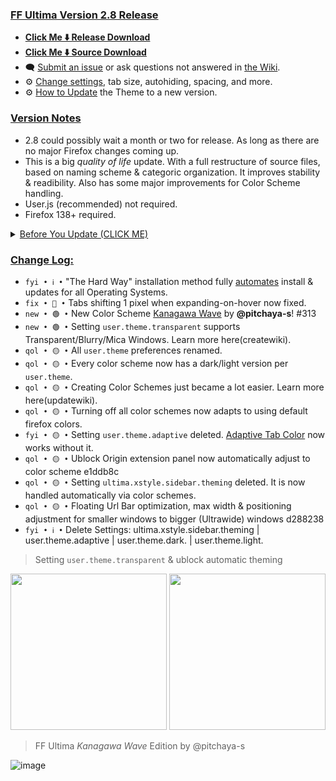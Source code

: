 ### <ins> FF Ultima Version 2.8 Release
- **[Click Me ⬇️ Release Download](https://github.com/soulhotel/FF-ULTIMA/releases/download/2.8/ffultima2.8.zip)**
- **[Click Me ⬇️ Source Download](https://github.com/soulhotel/FF-ULTIMA/archive/refs/heads/main.zip)**
- 🗨️ [Submit an issue](https://github.com/soulhotel/FF-ULTIMA/issues/new/choose) or ask questions not answered in [the Wiki](https://github.com/soulhotel/FF-ULTIMA/wiki).
- ⚙️ [Change settings](https://github.com/soulhotel/FF-ULTIMA/wiki/Settings), tab size, autohiding, spacing, and more.
- ⚙️ [How to Update](https://github.com/soulhotel/FF-ULTIMA/wiki/How-to-Update-the-Theme) the Theme to a new version.
  
### <ins> Version Notes
- 2.8 could possibly wait a month or two for release. As long as there are no major Firefox changes coming up.
- This is a big *quality of life* update. With a full restructure of source files, based on naming scheme & categoric organization. It improves stability & readibility. Also has some major improvements for Color Scheme handling.
- User.js (recommended) not required.
- Firefox 138+ required.
<!--
- User.js required.
- User.js not required.
- User.js (recommended) not required.
-->

<details><summary><ins>Before You Update (CLICK ME)</summary>

>

- Returning Users: The settings below have been renamed... Updating is fine without deleting these, but to avoid confusion... You should remove them from your list of options. Here's how:

<img src="https://github.com/user-attachments/assets/68f4b89d-c5bd-401c-b0b4-8a372b1b5e9c" width="60%" /> <img src="https://github.com/user-attachments/assets/5dfaa05b-d838-4f5b-9883-148708ba714a" width="38%" />

</details>




### <ins> Change Log:
- `fyi • ℹ️ •` "The Hard Way" installation method fully [automates](https://github.com/soulhotel/git-userChrome) install & updates for all Operating Systems.
- `fix • 🔴 •` Tabs shifting 1 pixel when expanding-on-hover now fixed.
- `new • 🟢 •` New Color Scheme [Kanagawa Wave]() by **@pitchaya-s**! #313
- `new • 🟢 •` Setting `user.theme.transparent` supports Transparent/Blurry/Mica Windows. Learn more here(createwiki).
- `qol • 🟡 •` All `user.theme` preferences renamed.
- `qol • 🟡 •` Every color scheme now has a dark/light version per `user.theme`.
- `qol • 🟡 •` Creating Color Schemes just became a lot easier. Learn more here(updatewiki).
- `qol • 🟡 •` Turning off all color schemes now adapts to using default firefox colors.
- `fyi • 🟡 •` Setting `user.theme.adaptive` deleted. [Adaptive Tab Color](https://github.com/soulhotel/FF-ULTIMA/wiki/Adaptive-Tab-Color-Configuration) now works without it.
- `qol • 🟡 •` Ublock Origin extension panel now automatically adjust to color scheme e1ddb8c
- `qol • 🟡 •` Setting `ultima.xstyle.sidebar.theming` deleted. It is now handled automatically via color schemes.
- `qol • 🟡 •` Floating Url Bar optimization, max width & positioning adjustment for smaller windows to bigger (Ultrawide) windows d288238
- `fyi • ℹ️ •` Delete Settings: ultima.xstyle.sidebar.theming | user.theme.adaptive | user.theme.dark. | user.theme.light.
<!--
`fyi • ℹ️ •` 
`fix • 🔴 •` 
`new • 🟢 •` 
`qol • 🟡 •` 
`wip • ℹ️ •` 
-->

> Setting `user.theme.transparent` & ublock automatic theming

<img src="https://github.com/user-attachments/assets/161e4fb5-610a-42dc-9b61-dc16f554e32f" height="250px" /> <img src="https://github.com/user-attachments/assets/c51b8cdd-d519-4233-8429-c20d98726131" height="250px" />


> FF Ultima *Kanagawa Wave* Edition by @pitchaya-s

![image](https://github.com/user-attachments/assets/748ab6bb-b2c9-421e-abf7-4a05415eb198)

